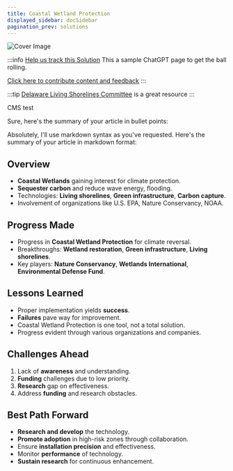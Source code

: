 ```yaml
---
title: Coastal Wetland Protection
displayed_sidebar: docSidebar
pagination_prev: solutions
---
```


![Cover Image](../static/img/living-shorelines.png)

:::info [Help us track this Solution](contribute)
This a sample ChatGPT page to get the ball rolling.

[Click here to contribute content and feedback](contribute)
:::

:::tip [Delaware Living Shorelines Committee](https://www.delawarelivingshorelines.org/) is a great resource
:::

CMS test

Sure, here's the summary of your article in bullet points:

Absolutely, I'll use markdown syntax as you've requested. Here's the summary of your article in markdown format:

## Overview

- **Coastal Wetlands** gaining interest for climate protection.
- **Sequester carbon** and reduce wave energy, flooding.
- Technologies: **Living shorelines**, **Green infrastructure**, **Carbon capture**.
- Involvement of organizations like U.S. EPA, Nature Conservancy, NOAA.

## Progress Made

- Progress in **Coastal Wetland Protection** for climate reversal.
- Breakthroughs: **Wetland restoration**, **Green infrastructure**, **Living shorelines**.
- Key players: **Nature Conservancy**, **Wetlands International**, **Environmental Defense Fund**.

## Lessons Learned

- Proper implementation yields **success**.
- **Failures** pave way for improvement.
- Coastal Wetland Protection is one tool, not a total solution.
- Progress evident through various organizations and companies.

## Challenges Ahead

1. Lack of **awareness** and understanding.
2. **Funding** challenges due to low priority.
3. **Research** gap on effectiveness.
4. Address **funding** and research obstacles.

## Best Path Forward

- **Research and develop** the technology.
- **Promote adoption** in high-risk zones through collaboration.
- Ensure **installation precision** and effectiveness.
- Monitor **performance** of technology.
- **Sustain research** for continuous enhancement.
